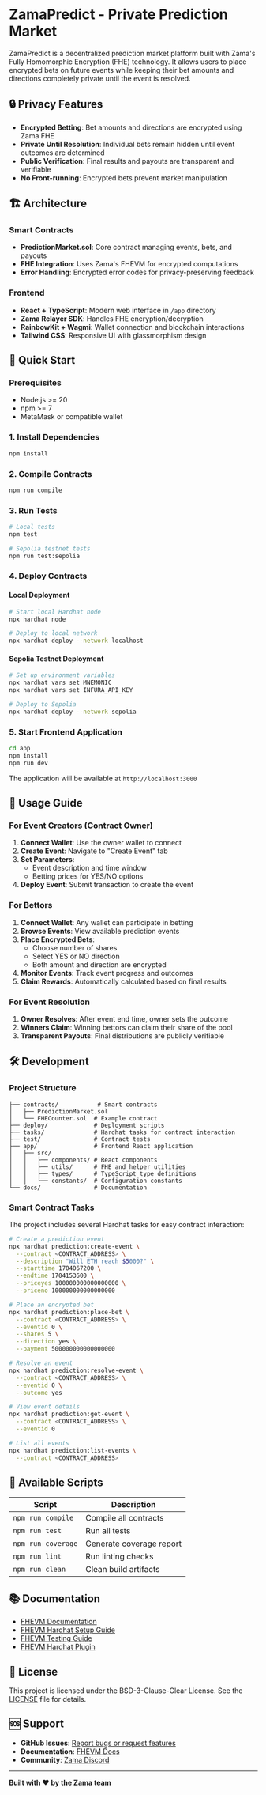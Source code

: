 # ZamaPredict - Private Prediction Market

ZamaPredict is a decentralized prediction market platform built with Zama's Fully Homomorphic Encryption (FHE) technology. It allows users to place encrypted bets on future events while keeping their bet amounts and directions completely private until the event is resolved.

## 🔒 Privacy Features

- **Encrypted Betting**: Bet amounts and directions are encrypted using Zama FHE
- **Private Until Resolution**: Individual bets remain hidden until event outcomes are determined
- **Public Verification**: Final results and payouts are transparent and verifiable
- **No Front-running**: Encrypted bets prevent market manipulation

## 🏗️ Architecture

### Smart Contracts
- **PredictionMarket.sol**: Core contract managing events, bets, and payouts
- **FHE Integration**: Uses Zama's FHEVM for encrypted computations
- **Error Handling**: Encrypted error codes for privacy-preserving feedback

### Frontend
- **React + TypeScript**: Modern web interface in `/app` directory
- **Zama Relayer SDK**: Handles FHE encryption/decryption
- **RainbowKit + Wagmi**: Wallet connection and blockchain interactions
- **Tailwind CSS**: Responsive UI with glassmorphism design

## 🚀 Quick Start

### Prerequisites
- Node.js >= 20
- npm >= 7
- MetaMask or compatible wallet

### 1. Install Dependencies
```bash
npm install
```

### 2. Compile Contracts
```bash
npm run compile
```

### 3. Run Tests
```bash
# Local tests
npm test

# Sepolia testnet tests
npm run test:sepolia
```

### 4. Deploy Contracts

#### Local Deployment
```bash
# Start local Hardhat node
npx hardhat node

# Deploy to local network
npx hardhat deploy --network localhost
```

#### Sepolia Testnet Deployment
```bash
# Set up environment variables
npx hardhat vars set MNEMONIC
npx hardhat vars set INFURA_API_KEY

# Deploy to Sepolia
npx hardhat deploy --network sepolia
```

### 5. Start Frontend Application
```bash
cd app
npm install
npm run dev
```

The application will be available at `http://localhost:3000`

## 📖 Usage Guide

### For Event Creators (Contract Owner)

1. **Connect Wallet**: Use the owner wallet to connect
2. **Create Event**: Navigate to "Create Event" tab
3. **Set Parameters**:
   - Event description and time window
   - Betting prices for YES/NO options
4. **Deploy Event**: Submit transaction to create the event

### For Bettors

1. **Connect Wallet**: Any wallet can participate in betting
2. **Browse Events**: View available prediction events
3. **Place Encrypted Bets**:
   - Choose number of shares
   - Select YES or NO direction
   - Both amount and direction are encrypted
4. **Monitor Events**: Track event progress and outcomes
5. **Claim Rewards**: Automatically calculated based on final results

### For Event Resolution

1. **Owner Resolves**: After event end time, owner sets the outcome
2. **Winners Claim**: Winning bettors can claim their share of the pool
3. **Transparent Payouts**: Final distributions are publicly verifiable

## 🛠️ Development

### Project Structure
```
├── contracts/           # Smart contracts
│   ├── PredictionMarket.sol
│   └── FHECounter.sol  # Example contract
├── deploy/             # Deployment scripts
├── tasks/              # Hardhat tasks for contract interaction
├── test/               # Contract tests
├── app/                # Frontend React application
│   ├── src/
│   │   ├── components/ # React components
│   │   ├── utils/      # FHE and helper utilities
│   │   ├── types/      # TypeScript type definitions
│   │   └── constants/  # Configuration constants
└── docs/               # Documentation
```

### Smart Contract Tasks

The project includes several Hardhat tasks for easy contract interaction:

```bash
# Create a prediction event
npx hardhat prediction:create-event \
  --contract <CONTRACT_ADDRESS> \
  --description "Will ETH reach $5000?" \
  --starttime 1704067200 \
  --endtime 1704153600 \
  --priceyes 100000000000000000 \
  --priceno 100000000000000000

# Place an encrypted bet
npx hardhat prediction:place-bet \
  --contract <CONTRACT_ADDRESS> \
  --eventid 0 \
  --shares 5 \
  --direction yes \
  --payment 500000000000000000

# Resolve an event
npx hardhat prediction:resolve-event \
  --contract <CONTRACT_ADDRESS> \
  --eventid 0 \
  --outcome yes

# View event details
npx hardhat prediction:get-event \
  --contract <CONTRACT_ADDRESS> \
  --eventid 0

# List all events
npx hardhat prediction:list-events \
  --contract <CONTRACT_ADDRESS>
```

## 📜 Available Scripts

| Script             | Description              |
| ------------------ | ------------------------ |
| `npm run compile`  | Compile all contracts    |
| `npm run test`     | Run all tests            |
| `npm run coverage` | Generate coverage report |
| `npm run lint`     | Run linting checks       |
| `npm run clean`    | Clean build artifacts    |

## 📚 Documentation

- [FHEVM Documentation](https://docs.zama.ai/fhevm)
- [FHEVM Hardhat Setup Guide](https://docs.zama.ai/protocol/solidity-guides/getting-started/setup)
- [FHEVM Testing Guide](https://docs.zama.ai/protocol/solidity-guides/development-guide/hardhat/write_test)
- [FHEVM Hardhat Plugin](https://docs.zama.ai/protocol/solidity-guides/development-guide/hardhat)

## 📄 License

This project is licensed under the BSD-3-Clause-Clear License. See the [LICENSE](LICENSE) file for details.

## 🆘 Support

- **GitHub Issues**: [Report bugs or request features](https://github.com/zama-ai/fhevm/issues)
- **Documentation**: [FHEVM Docs](https://docs.zama.ai)
- **Community**: [Zama Discord](https://discord.gg/zama)

---

**Built with ❤️ by the Zama team**
